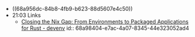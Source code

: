 - ((68a956dc-84b8-4fb9-b623-88d5607e4c50))
- 21:03 Links
	- [Closing the Nix Gap: From Environments to Packaged Applications for Rust - devenv](https://devenv.sh/blog/2025/08/22/closing-the-nix-gap-from-environments-to-packaged-applications-for-rust/#one-interface-for-all-languages)
	  id:: 68a98404-e7ac-4a07-8345-44e323052ad4